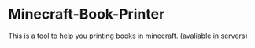 # Minecraft-Book-Printer
This is a tool to help you printing books in minecraft. (avaliable in servers)
